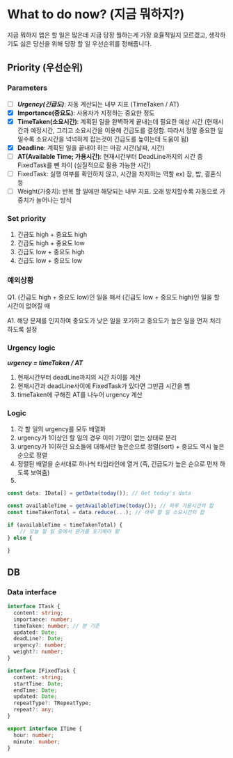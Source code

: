 # What to do now? (지금 뭐하지?)

지금 뭐하지 앱은 할 일은 많은데 지금 당장 뭘하는게 가장 효율적일지 모르겠고, 생각하기도 싫은 당신을 위해 당장 할 일 우선순위를 정해줍니다.

## Priority (우선순위)

### Parameters

- [ ] **_Urgency(긴급도)_**: 자동 계산되는 내부 지표 (TimeTaken / AT)
- [x] **Importance(중요도)**: 사용자가 지정하는 중요한 정도
- [x] **TimeTaken(소요시간)**: 계획된 일을 완벽하게 끝내는데 필요한 예상 시간
      (현재시간과 예정시간, 그리고 소요시간을 이용해 긴급도를 결정함. 따라서 정말 중요한 일일수록 소요시간을 넉넉하게 잡는것이 긴급도를 높이는데 도움이 됨)
- [x] **Deadline**: 계획된 일을 끝내야 하는 마감 시간(날짜, 시간)
- [ ] **AT(Available Time; 가용시간)**: 현재시간부터 DeadLine까지의 시간 중 FixedTask를 뺀 차이 (실질적으로 활용 가능한 시간)
- [ ] FixedTask: 실행 여부를 확인하지 않고, 시간을 차지하는 역할 ex) 잠, 밥, 결혼식 등
- [ ] Weight(가중치): 반복 할 일에만 해당되는 내부 지표. 오래 방치할수록 자동으로 가중치가 늘어나는 방식

### Set priority

1. 긴급도 high + 중요도 high
2. 긴급도 high + 중요도 low
3. 긴급도 low + 중요도 high
4. 긴급도 low + 중요도 low

### 예외상황

Q1. (긴급도 high + 중요도 low)인 일을 해서 (긴급도 low + 중요도 high)인 일을 할 시간이 없어질 때

A1. 해당 문제를 인지하여 중요도가 낮은 일을 포기하고 중요도가 높은 일을 먼저 처리하도록 설정

### Urgency logic

**_urgency = timeTaken / AT_**

1. 현재시간부터 deadLine까지의 시간 차이를 계산
2. 현재시간과 deadLine사이에 FixedTask가 있다면 그만큼 시간을 뺌
3. timeTaken에 구해진 AT를 나누어 urgency 계산

### Logic

1. 각 할 일의 urgency를 모두 배열화
2. urgency가 1이상인 할 일의 경우 이미 가망이 없는 상태로 분리
3. urgency가 1이하인 요소들에 대해서만 높은순으로 정렬(sort) + 중요도 역시 높은 순으로 정렬
4. 정렬된 배열을 순서대로 하나씩 타임라인에 열거 (즉, 긴급도가 높은 순으로 먼저 하도록 보여줌)
5.

```ts
const data: IData[] = getData(today()); // Get today's data

const availableTime = getAvailableTime(today()); // 하루 가용시간의 합
const timeTakenTotal = data.reduce(...); // 하루 할 일 소요시간의 합

if (availableTime < timeTakenTotal) {
    // 오늘 할 일 중에서 뭔가를 포기해야 함
} else {

}
```

## DB

### Data interface

```ts
interface ITask {
  content: string;
  importance: number;
  timeTaken: number; // 분 기준
  updated: Date;
  deadLine?: Date;
  urgency?: number;
  weight?: number;
}
```

```ts
interface IFixedTask {
  content: string;
  startTime: Date;
  endTime: Date;
  updated: Date;
  repeatType?: TRepeatType;
  repeat?: any;
}
```

```ts
export interface ITime {
  hour: number;
  minute: number;
}
```
